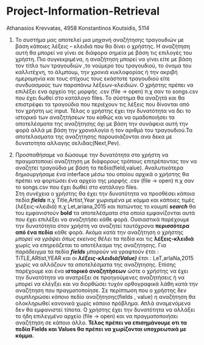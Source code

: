 # Project-Information-Retrieval

Athanasios Krevvatas, 4958 Konstantinos Koutsidis, 5114

1) To συστήμα μας αποτελεί μια μηχανή αναζήτησης τραγουδιών με βάση κάποιες λέξεις – κλειδιά που θα δίνει ο
χρήστης. Η αναζήτηση αυτή θα μπορεί να γίνει σε διάφορα σημεία με βάση τις επιλογές του χρήστη.
Πιο συγκεκριμένα, η αναζήτηση μπορεί να γίνει είτε με βάση τον τίτλο των τραγουδιών ,το νούμερο του
τραγουδιού, το όνομα του καλλιτέχνη, το άλμπουμ, την χρονιά κυκλοφορίας ή την ακριβή ημερομηνία
και τους στίχους τους εκάστοτε τραγουδιού είτε συνδυασμούς των παραπάνω λέξεων-κλειδιών.
Ο χρήστης πρέπει να επιλέξει ενα αρχείο της μορφής .csv (file -> open) π.χ σαν το songs.csv που έχει δωθεί στο κατάλογο files.
Το σύστημα θα αναζητά και θα επιστρέφει τα τραγούδια που περιέχουν τις λέξεις που δίνονται από τον
χρήστη ως input. Τέλος ο χρήστης έχει την δυνατότητα να δει το ιστορικό των αναζητήσεων του καθώς
και να ομαδοποιήσει τα αποτελέσματα της αναζήτησης όχι με βάση την συνάφεια αυτή την φορά αλλά
με βάση την χρονολογία ή τον αριθμό του τραγουδιού.Τα αποτελασματα της αναζητησης παρουσιάζονται ανα δεκα 
με δυνατοτητα αλλαγης σελιδας(Next,Pev).

2) Προσπαθήσαμε να δώσουμε την δυνατότητα στο χρήστη να πραγματοποιεί αναζήτηση με διάφορους
τρόπους επιτρέποντας τον να αναζητεί τραγούδια με βάση τα πεδία(field,value). 
Αναλυτικότερα δημιουργήσαμε ένα interface μέσω του οποίου αρχικά ο χρήστης θα πρέπει να φορτώσει ένα αρχείο της μορφής .csv (file -> open)
π.χ σαν το songs.csv που έχει δωθεί στο κατάλογο files.  
Στη συνέχεια ο χρήστης θα έχει την δυνατότητα να προσθέσει κάποια πεδία _**fields**_ π.χ Title,Artist,Year χωρισμένα με κόμμα και κάποιες
τιμές (λέξεις-κλειδιά) π.χ Let,ariana,2015 και πατώντας το κουμπί _**search**_ θα του εμφανιστούν **bold** τα
αποτελέσματα στα οποία εμφανίζονται αυτά που έχει επιλέξει να αναζητήσει κάθε φορά. Ουσιαστικά
παρέχουμε την δυνατότητα στον χρήστη να αναζητεί ταυτόχρονα **περισσότερα από ένα πεδία** κάθε
φορά. Ακόμα κατά την αναζήτηση ο χρήστης _μπορεί να γράψει όπως εκείνος θέλει_ τα πεδία και τις
**λέξεις-κλειδιά** χωρίς να επηρεάζεται το αποτέλεσμα της αναζήτησης. Για παράδειγμα τα πεδία **_fields_**
μπορούν να γραφτούν έτσι : TiTLE,ARtist,YEAR και οι **_λέξεις-κλειδιά(Value)_** έτσι : LeT,arIaNa,2015 χωρίς
να αλλάζουν τα αποτελέσματα της αναζήτησης. Επίσης παρέχουμε και ένα **ιστορικό αναζητήσεων**
ώστε ο χρήστης να έχει την δυνατότητα να ανατρέξει σε προηγούμενες αναζητήσεις ή να μπορεί να
ελέγξει και να διορθώσει τυχόν ορθογραφικά λάθη κατά την αναζήτηση που πραγματοποίησε. 
Σε περίπτωση που ο χρήστης δεν συμπληρώσει κάποιο πεδίο αναζήτησης(fields , value) η αναζήτηση
θα ολοκληρωθεί κανονικά χωρίς κάποιο πρόβλημα. Απλά αναμενόμενα δεν θα εμφανιστεί τίποτα. Ο χρήστης έχει την δυνατότητα
να αλλάξει το ήδη επιλεγμένο αρχείο (file -> open) και να πραγματοποιήσει αναζήτηση σε κάποιο άλλο.
**Τέλος πρέπει να επισημάνουμε οτι τα πεδία Fields και Values θα πρέπει να χωρίζονται υποχρεωτικά με κόμμα.**
